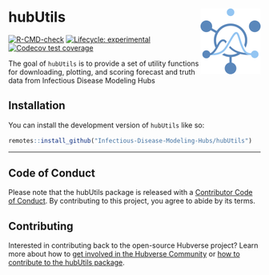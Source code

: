 
<!-- README.md is generated from README.Rmd. Please edit that file -->

# hubUtils <a href="https://infectious-disease-modeling-hubs.github.io/hubUtils/"><img src="man/figures/logo.png" align="right" height="131" alt="hubUtils website" /></a>

<!-- badges: start -->

[![R-CMD-check](https://github.com/Infectious-Disease-Modeling-Hubs/hubUtils/actions/workflows/R-CMD-check.yaml/badge.svg)](https://github.com/Infectious-Disease-Modeling-Hubs/hubUtils/actions/workflows/R-CMD-check.yaml)
[![Lifecycle:
experimental](https://img.shields.io/badge/lifecycle-experimental-orange.svg)](https://lifecycle.r-lib.org/articles/stages.html#experimental)
[![Codecov test
coverage](https://codecov.io/gh/Infectious-Disease-Modeling-Hubs/hubUtils/branch/main/graph/badge.svg)](https://app.codecov.io/gh/Infectious-Disease-Modeling-Hubs/hubUtils?branch=main)
<!-- badges: end -->

The goal of `hubUtils` is to provide a set of utility functions for
downloading, plotting, and scoring forecast and truth data from
Infectious Disease Modeling Hubs

## Installation

You can install the development version of `hubUtils` like so:

``` r
remotes::install_github("Infectious-Disease-Modeling-Hubs/hubUtils")
```

------------------------------------------------------------------------

## Code of Conduct

Please note that the hubUtils package is released with a [Contributor
Code of Conduct](.github/CODE_OF_CONDUCT.md). By contributing to this
project, you agree to abide by its terms.

## Contributing

Interested in contributing back to the open-source Hubverse project?
Learn more about how to [get involved in the Hubverse
Community](https://hubdocs.readthedocs.io/en/latest/overview/contribute.html)
or [how to contribute to the hubUtils package](.github/CONTRIBUTING.md).
